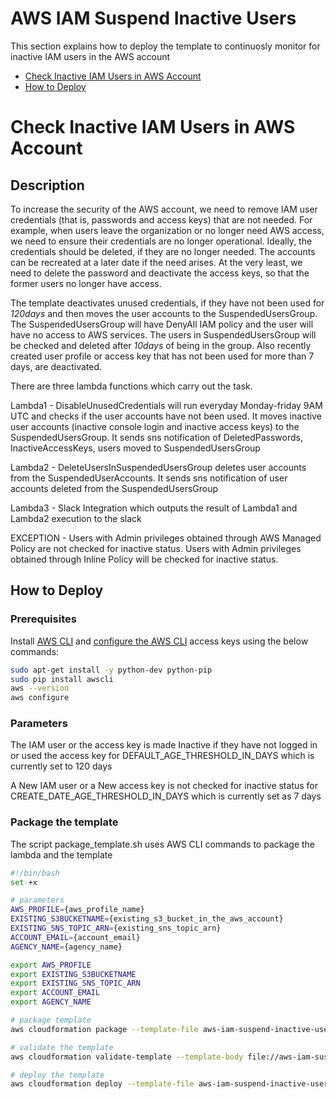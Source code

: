 # AWS IAM Suspend Inactive Users
This section explains how to deploy the template to continuosly monitor for inactive IAM users in the AWS account

* [Check Inactive IAM Users in AWS Account](#Check-Inactive-IAM-Users-in-AWS-Account)
* [How to Deploy](#How-to-Deploy)


# Check Inactive IAM Users in AWS Account

## Description
To increase the security of the AWS account, we need to remove IAM user credentials (that is, passwords and access keys) that are not needed. For example, when users leave the organization or no longer need AWS access, we need to ensure their credentials are no longer operational. Ideally, the credentials should be deleted, if they are no longer needed. The accounts can be recreated at a later date if the need arises. At the very least, we need to delete the password and deactivate the access keys, so that the former users no longer have access.

The template deactivates unused credentials, if they have not been used for *120days* and then moves the user accounts to the SuspendedUsersGroup. The SuspendedUsersGroup will have DenyAll IAM policy and the user will have no access to AWS services. The users in SuspendedUsersGroup will be checked and deleted after *10days* of being in the group. Also recently created user profile or access key that has not been used for more than 7 days, are deactivated.

There are three lambda functions which carry out the task.

Lambda1 - DisableUnusedCredentials will run everyday Monday-friday 9AM UTC and checks if the user accounts have not been used. It moves inactive user accounts (inactive console login and inactive access keys) to the SuspendedUsersGroup. It sends sns notification of DeletedPasswords, InactiveAccessKeys, users moved to SuspendedUsersGroup

Lambda2 - DeleteUsersInSuspendedUsersGroup deletes user accounts from the SuspendedUserAccounts. It sends sns notification of user accounts deleted from the SuspendedUsersGroup

Lambda3 - Slack Integration which outputs the result of Lambda1 and Lambda2 execution to the slack

EXCEPTION - Users with Admin privileges obtained through AWS Managed Policy are not checked for inactive status. Users with Admin privileges obtained through Inline Policy will be checked for inactive status.

## How to Deploy

### Prerequisites
Install [AWS CLI](https://docs.aws.amazon.com/cli/latest/userguide/cli-chap-install.html) and [configure the AWS CLI](https://docs.aws.amazon.com/cli/latest/userguide/cli-chap-configure.html) access keys using the below commands:

```bash
sudo apt-get install -y python-dev python-pip
sudo pip install awscli
aws --version
aws configure
``` 

### Parameters
The IAM user or the access key is made Inactive if they have not logged in or used the access key for DEFAULT_AGE_THRESHOLD_IN_DAYS which is currently set to 120 days

A New IAM user or a New access key is not checked for inactive status for CREATE_DATE_AGE_THRESHOLD_IN_DAYS which is currently set as 7 days

### Package the template 
The script package_template.sh uses AWS CLI commands to package the lambda and the template

```bash
#!/bin/bash
set +x

# parameters
AWS_PROFILE={aws_profile_name}
EXISTING_S3BUCKETNAME={existing_s3_bucket_in_the_aws_account}
EXISTING_SNS_TOPIC_ARN={existing_sns_topic_arn}
ACCOUNT_EMAIL={account_email}
AGENCY_NAME={agency_name}

export AWS_PROFILE
export EXISTING_S3BUCKETNAME
export EXISTING_SNS_TOPIC_ARN
export ACCOUNT_EMAIL
export AGENCY_NAME

# package template
aws cloudformation package --template-file aws-iam-suspend-inactive-users.yaml --s3-bucket $EXISTING_S3BUCKETNAME --output-template-file aws-iam-suspend-inactive-users-output.yaml --profile $AWS_PROFILE

# validate the template
aws cloudformation validate-template --template-body file://aws-iam-suspend-inactive-users-output.yaml --profile $AWS_PROFILE 

# deploy the template
aws cloudformation deploy --template-file aws-iam-suspend-inactive-users-output.yaml --stack-name aws-iam-suspend-inactive-users  --parameter-overrides pCreateSnsTopic=false pSlackChannelName= pSlackHookUrl= pExistingSnsTopic=$EXISTING_SNS_TOPIC_ARN --tags Owner=$ACCOUNT_EMAIL AgencyName=$AGENCY_NAME ApplicationID=aws-iam Environment=Production --capabilities CAPABILITY_NAMED_IAM --profile $AWS_PROFILE

```

